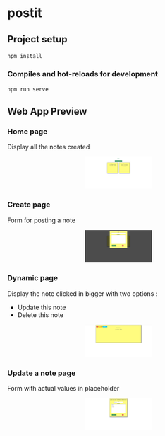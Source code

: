 # postit

## Project setup
```
npm install
```

### Compiles and hot-reloads for development
```
npm run serve
```
## Web App Preview

### Home page

Display all the notes created

<p align="center">
  <img src=".github/postit1.jpg" width="30%;" />
</p>

### Create page

Form for posting a note 

<p align="center">
  <img src=".github/postit2.jpg" width="30%;" />
</p>

### Dynamic page

Display the note clicked in bigger with two options :
- Update this note
- Delete this note

<p align="center">
  <img src=".github/postit3.jpg" width="30%;" />
</p>

### Update a note page

Form with actual values in placeholder

<p align="center">
  <img src=".github/postit4.jpg" width="30%;" />
</p>
